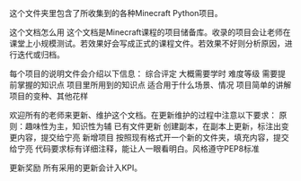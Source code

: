 这个文件夹里包含了所收集到的各种Minecraft Python项目。

这个文档怎么用
这个文档是Minecraft课程的项目储备库。收录的项目会让老师在课堂上小规模测试。若效果好会写成正式的课程文件。若效果不好则分析原因，进行迭代或归档。

每个项目的说明文件会介绍以下信息：
综合评定
大概需要学时
难度等级
需要提前掌握的知识点
项目里所用到的知识点
适合用于什么场景、情况
项目简单的讲解
项目的变种、其他花样

欢迎所有的老师来更新、维护这个文档。在更新维护的过程中注意以下要求：
原则：趣味性为主，知识性为辅
已有文件更新
创建副本，在副本上更新，标注出变更内容，提交给宁亮
新增项目
按照现有格式开一个新的文件夹，填充内容，提交给宁亮
代码要求标有详细注释，能让人一眼看明白。风格遵守PEP8标准

更新奖励
所有采用的更新会计入KPI。
